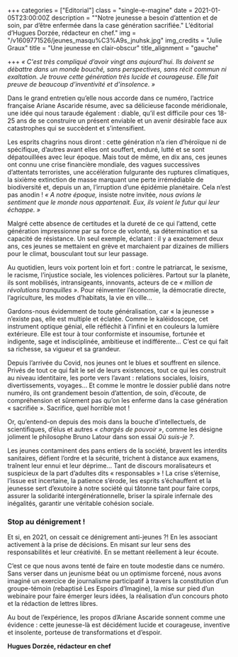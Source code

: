 +++
categories = ["Editorial"]
class = "single-e-magine"
date = 2021-01-05T23:00:00Z
description = "\"Notre jeunesse a besoin d’attention et de soin, par d’être enfermée dans la case génération sacrifiée.\" L’éditorial d’Hugues Dorzée, rédacteur en chef."
img = "/v1609771526/jeunes_masqu%C3%A9s_jnuhsk.jpg"
img_credits = "Julie Graux"
title = "Une jeunesse en clair-obscur"
title_alignment = "gauche"

+++
_« C'est très compliqué d’avoir vingt ans aujourd’hui. Ils doivent se débattre dans un monde bouché, sans perspectives, sans récit commun ni exaltation. Je trouve cette génération très lucide et courageuse. Elle fait preuve de beaucoup d’inventivité et d’insolence. »_

Dans le grand entretien qu’elle nous accorde dans ce numéro, l’actrice française Ariane Ascaride résume, avec sa délicieuse faconde méridionale, une idée qui nous taraude également : diable, qu’il est difficile pour ces 18-25 ans de se construire un présent enviable et un avenir désirable face aux catastrophes qui se succèdent et s’intensifient. 

Les esprits chagrins nous diront : cette génération n’a rien d’héroïque ni de spécifique, d’autres avant elles ont souffert, enduré, lutté et se sont dépatouillées avec leur époque. Mais tout de même, en dix ans, ces jeunes ont connu une crise financière mondiale, des vagues successives d’attentats terroristes, une accélération fulgurante des ruptures climatiques, la sixième extinction de masse marquant une perte irrémédiable de biodiversité et, depuis un an, l’irruption d’une épidémie planétaire. Cela n’est pas anodin ! _« A notre époque,_ insiste notre invitée, _nous avions le sentiment que le monde nous appartenait. Eux, ils voient le futur qui leur échappe. »_

Malgré cette absence de certitudes et la dureté de ce qui l’attend, cette génération impressionne par sa force de volonté, sa détermination et sa capacité de résistance. Un seul exemple, éclatant : il y a exactement deux ans, ces jeunes se mettaient en grève et marchaient par dizaines de milliers pour le climat, bousculant tout sur leur passage.

Au quotidien, leurs voix portent loin et fort : contre le patriarcat, le sexisme, le racisme, l’injustice sociale, les violences policières. Partout sur la planète, ils sont mobilisés, intransigeants, innovants, acteurs de ce _« million de révolutions tranquilles »_. Pour réinventer l’économie, la démocratie directe, l’agriculture, les modes d’habitats, la vie en ville…

Gardons-nous évidemment de toute généralisation, car « la jeunesse » n’existe pas, elle est multiple et éclatée. Comme le kaléidoscope, cet instrument optique génial, elle réfléchit à l’infini et en couleurs la lumière extérieure. Elle est tour à tour conformiste et insoumise, fortunée et indigente, sage et indisciplinée, ambitieuse et indifférente… C’est ce qui fait sa richesse, sa vigueur et sa grandeur.

Depuis l’arrivée du Covid, nos jeunes ont le blues et souffrent en silence. Privés de tout ce qui fait le sel de leurs existences, tout ce qui les construit au niveau identitaire, les porte vers l’avant : relations sociales, loisirs, divertissements, voyages… Et comme le montre le dossier publié dans notre numéro, ils ont grandement besoin d’attention, de soin, d’écoute, de compréhension et sûrement pas qu’on les enferme dans la case génération « sacrifiée ». Sacrifice, quel horrible mot !

Or, qu’entend-on depuis des mois dans la bouche d’intellectuels, de scientifiques, d’élus et autres _« chargés de pouvoir »_, comme les désigne joliment le philosophe Bruno Latour dans son essai _Où suis-je ?_.

Les jeunes contaminent des pans entiers de la société, bravent les interdits sanitaires, défient l’ordre et la sécurité, trichent à distance aux examens, traînent leur ennui et leur déprime… Tant de discours moralisateurs et suspicieux de la part d’adultes dits « responsables » ! La crise s’éternise, l’issue est incertaine, la patience s’érode, les esprits s’échauffent et la jeunesse sert d’exutoire à notre société qui tâtonne tant pour faire corps, assurer la solidarité intergénérationnelle, briser la spirale infernale des inégalités, garantir une véritable cohésion sociale.

### Stop au dénigrement !

Et si, en 2021, on cessait ce dénigrement anti-jeunes ?! En les associant activement à la prise de décisions. En misant sur leur sens des responsabilités et leur créativité. En se mettant réellement à leur écoute.

C’est ce que nous avons tenté de faire en toute modestie dans ce numéro. Sans verser dans un jeunisme béat ou un optimisme forcené, nous avons imaginé un exercice de journalisme participatif à travers la constitution d’un groupe-témoin (rebaptisé Les Espoirs d’Imagine), la mise sur pied d’un webinaire pour faire émerger leurs idées, la réalisation d’un concours photo et la rédaction de lettres libres.

Au bout de l’expérience, les propos d’Ariane Ascaride sonnent comme une évidence : cette jeunesse-là est décidément lucide et courageuse, inventive et insolente, porteuse de transformations et d’espoir.

**Hugues Dorzée, rédacteur en chef**